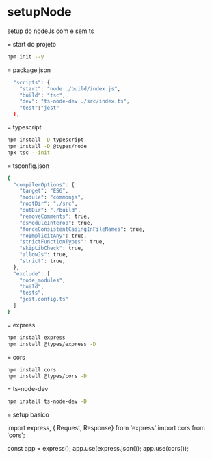# setupNode
setup do nodeJs com e sem ts


= start do projeto
```bash
npm init --y
```

= package.json
```bash (scripts)
  "scripts": {
    "start": "node ./build/index.js",
    "build": "tsc",
    "dev": "ts-node-dev ./src/index.ts",
    "test":"jest"
  },
```

= typescript
```bash
npm install -D typescript
npm install -D @types/node
npx tsc --init
```

= tsconfig.json
```bash
{
  "compilerOptions": {
    "target": "ES6",                                   
    "module": "commonjs",                                 
    "rootDir": "./src",                                  
    "outDir": "./build",                                
    "removeComments": true,                            
    "esModuleInterop": true,                              
    "forceConsistentCasingInFileNames": true,            
    "noImplicitAny": true,                             
    "strictFunctionTypes": true,                    
    "skipLibCheck": true,                          
    "allowJs": true,
    "strict": true,
  },
  "exclude": [
    "node_modules",
    "build",  
    "tests",
    "jest.config.ts"
  ]
}
```
= express
```bash
npm install express
npm install @types/express -D
```

= cors
```bash
npm install cors
npm install @types/cors -D
```

= ts-node-dev
```bash
npm install ts-node-dev -D
```

= setup basico

import  express, { Request, Response} from 'express'
import cors from 'cors';

const app = express();
app.use(express.json());
app.use(cors());









